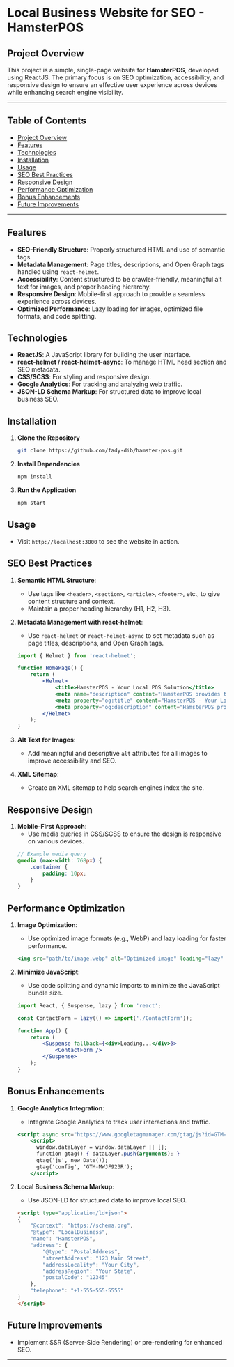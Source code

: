 # Local Business Website for SEO - HamsterPOS

## Project Overview

This project is a simple, single-page website for **HamsterPOS**, developed using ReactJS. The primary focus is on SEO optimization, accessibility, and responsive design to ensure an effective user experience across devices while enhancing search engine visibility.

---

## Table of Contents
- [Project Overview](#project-overview)
- [Features](#features)
- [Technologies](#technologies)
- [Installation](#installation)
- [Usage](#usage)
- [SEO Best Practices](#seo-best-practices)
- [Responsive Design](#responsive-design)
- [Performance Optimization](#performance-optimization)
- [Bonus Enhancements](#bonus-enhancements)
- [Future Improvements](#future-improvements)

---

## Features

- **SEO-Friendly Structure**: Properly structured HTML and use of semantic tags.
- **Metadata Management**: Page titles, descriptions, and Open Graph tags handled using `react-helmet`.
- **Accessibility**: Content structured to be crawler-friendly, meaningful alt text for images, and proper heading hierarchy.
- **Responsive Design**: Mobile-first approach to provide a seamless experience across devices.
- **Optimized Performance**: Lazy loading for images, optimized file formats, and code splitting.

## Technologies

- **ReactJS**: A JavaScript library for building the user interface.
- **react-helmet / react-helmet-async**: To manage HTML head section and SEO metadata.
- **CSS/SCSS**: For styling and responsive design.
- **Google Analytics**: For tracking and analyzing web traffic.
- **JSON-LD Schema Markup**: For structured data to improve local business SEO.

## Installation

1. **Clone the Repository**
    ```bash
    git clone https://github.com/fady-dib/hamster-pos.git
    ```

2. **Install Dependencies**
    ```bash
    npm install
    ```

3. **Run the Application**
    ```bash
    npm start
    ```

## Usage

- Visit `http://localhost:3000` to see the website in action.


## SEO Best Practices

1. **Semantic HTML Structure**: 
    - Use tags like `<header>`, `<section>`, `<article>`, `<footer>`, etc., to give content structure and context.
    - Maintain a proper heading hierarchy (H1, H2, H3).

2. **Metadata Management with react-helmet**:
    - Use `react-helmet` or `react-helmet-async` to set metadata such as page titles, descriptions, and Open Graph tags.
    ```jsx
    import { Helmet } from 'react-helmet';

    function HomePage() {
        return (
            <Helmet>
                <title>HamsterPOS - Your Local POS Solution</title>
                <meta name="description" content="HamsterPOS provides the best POS solutions for your business." />
                <meta property="og:title" content="HamsterPOS - Your Local POS Solution" />
                <meta property="og:description" content="HamsterPOS provides the best POS solutions for your business." />
            </Helmet>
        );
    }
    ```

3. **Alt Text for Images**:
    - Add meaningful and descriptive `alt` attributes for all images to improve accessibility and SEO.

4. **XML Sitemap**:
    - Create an XML sitemap to help search engines index the site.

## Responsive Design

1. **Mobile-First Approach**:
    - Use media queries in CSS/SCSS to ensure the design is responsive on various devices.
    ```scss
    // Example media query
    @media (max-width: 768px) {
        .container {
            padding: 10px;
        }
    }
    ```

## Performance Optimization

1. **Image Optimization**:
    - Use optimized image formats (e.g., WebP) and lazy loading for faster performance.
    ```jsx
    <img src="path/to/image.webp" alt="Optimized image" loading="lazy" />
    ```

2. **Minimize JavaScript**:
    - Use code splitting and dynamic imports to minimize the JavaScript bundle size.
    ```jsx
    import React, { Suspense, lazy } from 'react';

    const ContactForm = lazy(() => import('./ContactForm'));

    function App() {
        return (
            <Suspense fallback={<div>Loading...</div>}>
                <ContactForm />
            </Suspense>
        );
    }
    ```

## Bonus Enhancements

1. **Google Analytics Integration**:
    - Integrate Google Analytics to track user interactions and traffic.
    ```jsx
    <script async src="https://www.googletagmanager.com/gtag/js?id=GTM-MWJF923R"></script>
        <script>
          window.dataLayer = window.dataLayer || [];
          function gtag() { dataLayer.push(arguments); }
          gtag('js', new Date());
          gtag('config', 'GTM-MWJF923R');
        </script>
    ```

2. **Local Business Schema Markup**:
    - Use JSON-LD for structured data to improve local SEO.
    ```html
    <script type="application/ld+json">
    {
        "@context": "https://schema.org",
        "@type": "LocalBusiness",
        "name": "HamsterPOS",
        "address": {
            "@type": "PostalAddress",
            "streetAddress": "123 Main Street",
            "addressLocality": "Your City",
            "addressRegion": "Your State",
            "postalCode": "12345"
        },
        "telephone": "+1-555-555-5555"
    }
    </script>
    ```

## Future Improvements

- Implement SSR (Server-Side Rendering) or pre-rendering for enhanced SEO.

---

